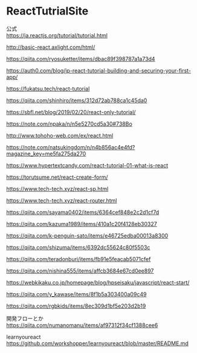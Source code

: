 # ReactTutrialSite  
公式  
https://ja.reactjs.org/tutorial/tutorial.html

http://basic-react.axlight.com/html/  

https://qiita.com/ryosuketter/items/dbac89f398787a1a73d4  

https://auth0.com/blog/jp-react-tutorial-building-and-securing-your-first-app/  

https://fukatsu.tech/react-tutorial  

https://qiita.com/shinhiro/items/312d72ab788ca1c45da0  

https://sbfl.net/blog/2019/02/20/react-only-tutorial/  

https://note.com/npaka/n/n5e5270cd5a30#738Bo  
  
http://www.tohoho-web.com/ex/react.html  

https://note.com/natsukingdom/n/n4b856ac4e4fd?magazine_key=me5fa275da270  

https://www.hypertextcandy.com/react-tutorial-01-what-is-react  

https://torutsume.net/react-create-form/  
  
https://www.tech-tech.xyz/react-sp.html  

https://www.tech-tech.xyz/react-router.html  

https://qiita.com/sayama0402/items/6364cef848e2c2d1cf7d  

https://qiita.com/kazuma1989/items/410a1c20f4128eb30327  

https://qiita.com/k-penguin-sato/items/e46725edba00013a8300  
  
https://qiita.com/shizuma/items/6392dc55624c80f5503c  

https://qiita.com/teradonburi/items/fb91e5feacab5071cfef  

https://qiita.com/nishina555/items/affcb3684e67cd0ee897  

https://webkikaku.co.jp/homepage/blog/hpseisaku/javascript/react-start/  

https://qiita.com/y_kawase/items/8f1b5a303400a09c49  

https://qiita.com/rgbkids/items/8ec309d1bf5e203d2b19  


開発フローとか  
https://qiita.com/numanomanu/items/af97312f34cf1388cee6  

learnyoureact  
https://github.com/workshopper/learnyoureact/blob/master/README.md  


